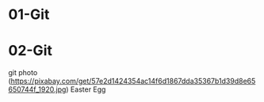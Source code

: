 # 01-Git

# 02-Git

git
photo (https://pixabay.com/get/57e2d1424354ac14f6d1867dda35367b1d39d8e65650744f_1920.jpg)
Easter Egg
